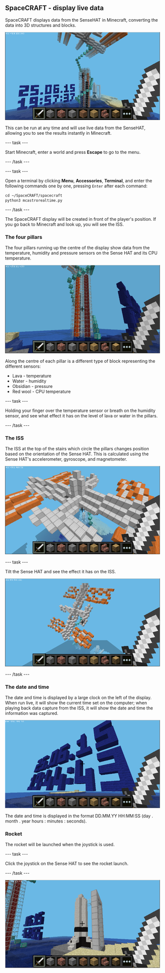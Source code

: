 ## SpaceCRAFT - display live data

SpaceCRAFT displays data from the SenseHAT in Minecraft, converting the data into 3D structures and blocks.

![SpaceCRAFT Display](images/spacecraft3.png)

This can be run at any time and will use live data from the SenseHAT, allowing you to see the results instantly in Minecraft.

--- task ---

Start Minecraft, enter a world and press **Escape** to go to the menu.

--- /task ---

--- task ---

Open a terminal by clicking **Menu**, **Accessories**, **Terminal**, and enter the following commands one by one, pressing `Enter` after each command:

```
cd ~/SpaceCRAFT/spacecraft
python3 mcastrorealtime.py
```

--- /task ---

The SpaceCRAFT display will be created in front of the player's position. If you go back to Minecraft and look up, you will see the ISS.

### The four pillars

The four pillars running up the centre of the display show data from the temperature, humidity and pressure sensors on the Sense HAT and its CPU temperature.

![SpaceCRAFT Display Pillars](images/spacecraft5.png)

Along the centre of each pillar is a different type of block representing the different sensors:

* Lava - temperature
* Water - humidity
* Obsidian - pressure
* Red wool - CPU temperature 

--- task ---

Holding your finger over the temperature sensor or breath on the humidity sensor, and see what effect it has on the level of lava or water in the pillars.

--- /task ---

### The ISS

The ISS at the top of the stairs which circle the pillars changes position based on the orientation of the Sense HAT. This is calculated using the Sense HAT's accelerometer, gyroscope, and magnetometer.

![SpaceCRAFT Display ISS](images/spacecraft7.png)

--- task ---

Tilt the Sense HAT and see the effect it has on the ISS.

![SpaceCRAFT Display ISS](images/spacecraft8.png)

--- /task ---


### The date and time

The date and time is displayed by a large clock on the left of the display. When run live, it will show the current time set on the computer; when playing back data capture from the ISS, it will show the date and time the information was captured.

![SpaceCRAFT Display Date and Time](images/spacecraft10.png)

The date and time is displayed in the format DD.MM.YY HH:MM:SS (day . month . year  hours : minutes : seconds).

### Rocket

The rocket will be launched when the joystick is used.

--- task ---

Click the joystick on the Sense HAT to see the rocket launch.

--- /task ---

![SpaceCRAFT Rocket](images/spacecraft4.png)
